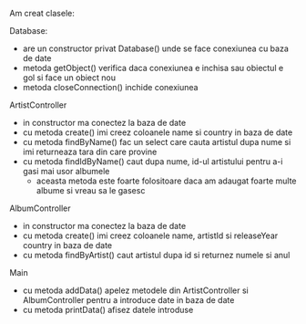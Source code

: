 Am creat clasele:

Database:
- are un constructor privat Database() unde se face conexiunea cu baza de date
- metoda getObject() verifica daca conexiunea e inchisa sau obiectul e gol si face un obiect nou
- metoda closeConnection() inchide conexiunea

ArtistController
- in constructor ma conectez la baza de date
- cu metoda create() imi creez coloanele name si country in baza de date
- cu metoda findByName() fac un select care cauta artistul dupa nume si imi returneaza tara din care provine
- cu metoda findIdByName() caut dupa nume, id-ul artistului pentru a-i gasi mai usor albumele
  - aceasta metoda este foarte folositoare daca am adaugat foarte multe albume si vreau sa le gasesc
  
AlbumController
- in constructor ma conectez la baza de date
- cu metoda create() imi creez coloanele name, artistId si releaseYear country in baza de date
- cu metoda findByArtist() caut artistul dupa id si returnez numele si anul

Main
- cu metoda addData() apelez metodele din ArtistController si AlbumController pentru a introduce date in baza de date
- cu metoda printData() afisez datele introduse
